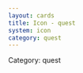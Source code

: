 ```yaml
---
layout: cards
title: Icon - quest
system: icon
category: quest
---
```

<div class="alert alert-secondary mb-4"><span class="i18n innerHTML-category">Category: </span><span class="i18n innerHTML-cat-quest">quest</span></div>
